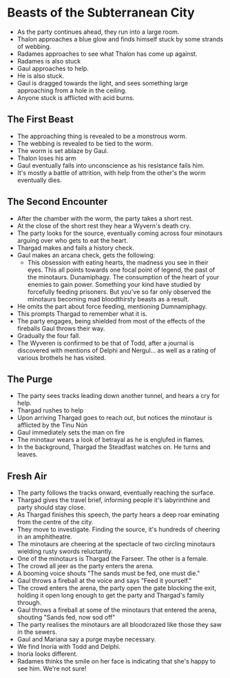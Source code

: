 # Beasts of the Subterranean City

- As the party continues ahead, they run into a large room.
- Thalon approaches a blue glow and finds himself stuck by some strands of webbing.
- Radames approaches to see what Thalon has come up against.
- Radames is also stuck
- Gaul approaches to help.
- He is also stuck.
- Gaul is dragged towards the light, and sees something large approaching from a hole in the ceiling.
- Anyone stuck is afflicted with acid burns.

## The First Beast

- The approaching thing is revealed to be a monstrous worm.
- The webbing is revealed to be tied to the worm.
- The worm is set ablaze by Gaul.
- Thalon loses his arm
- Gaul eventually falls into unconscience as his resistance fails him.
- It's mostly a battle of attrition, with help from the other's the worm eventually dies.

## The Second Encounter

- After the chamber with the worm, the party takes a short rest.
- At the close of the short rest they hear a Wyvern's death cry.
- The party looks for the source, eventually coming across four minotaurs arguing over who gets to eat the heart.
- Thargad makes and fails a history check.
- Gaul makes an arcana check, gets the following:
  - This obsession with eating hearts, the madness you see in their eyes. This all points towards one focal point of legend, the past of the minotaurs. Dunamiphagy. The consumption of the heart of your enemies to gain power. Something your kind have studied by forcefully feeding prisoners. But you've so far only observed the minotaurs becoming mad bloodthirsty beasts as a result.
- He omits the part about force feeding, mentioning Dumnamiphagy.
- This prompts Thargad to remember what it is.
- The party engages, being shielded from most of the effects of the fireballs Gaul throws their way.
- Gradually the four fall.
- The Wyveren is confirmed to be that of Todd, after a journal is discovered with mentions of Delphi and Nergul... as well as a rating of various brothels he has visited.

## The Purge

- The party sees tracks leading down another tunnel, and hears a cry for help.
- Thargad rushes to help
- Upon arriving Thargad goes to reach out, but notices the minotaur is afflicted by the Tinu Nún
- Gaul immediately sets the man on fire
- The minotaur wears a look of betrayal as he is englufed in flames.
- In the background, Thargad the Steadfast watches on. He turns and leaves.
  
## Fresh Air

- The party follows the tracks onward, eventually reaching the surface.
- Thargad gives the travel brief, informing people it's labyrinthine and party should stay close.
- As Thargad finishes this speech, the party hears a deep roar eminating from the centre of the city.
- They move to investigate. Finding the source, it's hundreds of cheering in an amphitheatre.
- The minotaurs are cheering at the spectacle of two circling minotaurs wielding rusty swords reluctantly.
- One of the minotaurs is Thargad the Farseer. The other is a female.
- The crowd all jeer as the party enters the arena.
- A booming voice shouts "The sands must be fed, one must die."
- Gaul throws a fireball at the voice and says "Feed it yourself."
- The crowd enters the arena, the party open the gate blocking the exit, holding it open long enough to get the party and Thargad's family through.
- Gaul throws a fireball at some of the minotaurs that entered the arena, shouting "Sands fed, now sod off"
- The party realises the minotaurs are all bloodcrazed like those they saw in the sewers.
- Gaul and Mariana say a purge maybe necessary.
- We find Inoria with Todd and Delphi.
- Inoria looks different.
- Radames thinks the smile on her face is indicating that she's happy to see him. We're not sure!